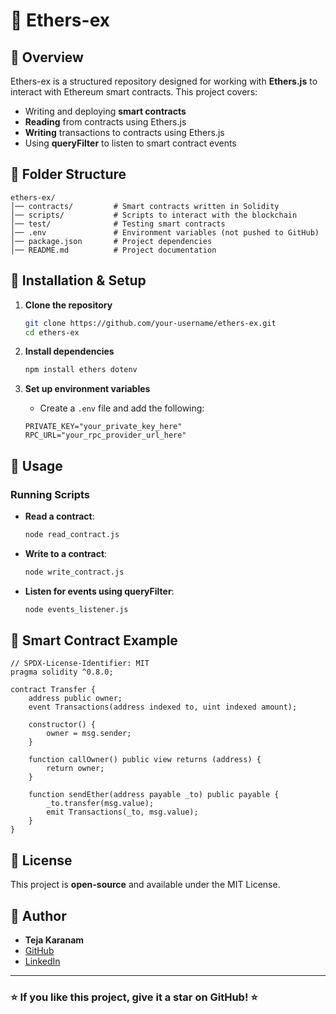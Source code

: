# 🚀 Ethers-ex

## 📌 Overview
Ethers-ex is a structured repository designed for working with **Ethers.js** to interact with Ethereum smart contracts. This project covers:
- Writing and deploying **smart contracts**
- **Reading** from contracts using Ethers.js
- **Writing** transactions to contracts using Ethers.js
- Using **queryFilter** to listen to smart contract events

## 📂 Folder Structure
```
ethers-ex/
│── contracts/         # Smart contracts written in Solidity
│── scripts/           # Scripts to interact with the blockchain
│── test/              # Testing smart contracts
│── .env               # Environment variables (not pushed to GitHub)
│── package.json       # Project dependencies
│── README.md          # Project documentation
```

## 🔧 Installation & Setup
1. **Clone the repository**
   ```sh
   git clone https://github.com/your-username/ethers-ex.git
   cd ethers-ex
   ```

2. **Install dependencies**
   ```sh
   npm install ethers dotenv
   ```

3. **Set up environment variables**
   - Create a `.env` file and add the following:
   ```env
   PRIVATE_KEY="your_private_key_here"
   RPC_URL="your_rpc_provider_url_here"
   ```

## 🚀 Usage
### Running Scripts
- **Read a contract**:
  ```sh
  node read_contract.js
  ```
- **Write to a contract**:
  ```sh
  node write_contract.js
  ```
- **Listen for events using queryFilter**:
  ```sh
  node events_listener.js
  ```

## 📜 Smart Contract Example
```solidity
// SPDX-License-Identifier: MIT
pragma solidity ^0.8.0;

contract Transfer {
    address public owner;
    event Transactions(address indexed to, uint indexed amount);

    constructor() {
        owner = msg.sender;
    }

    function callOwner() public view returns (address) {
        return owner;
    }

    function sendEther(address payable _to) public payable {
        _to.transfer(msg.value);
        emit Transactions(_to, msg.value);
    }
}
```

## 📜 License
This project is **open-source** and available under the MIT License.

## 👤 Author
- **Teja Karanam**
- [GitHub](https://github.com/your-tejaKaranam792)
- [LinkedIn](https://linkedin.com/in/teja-karanam-60a14a267/)

---
### ⭐ If you like this project, give it a star on GitHub! ⭐

